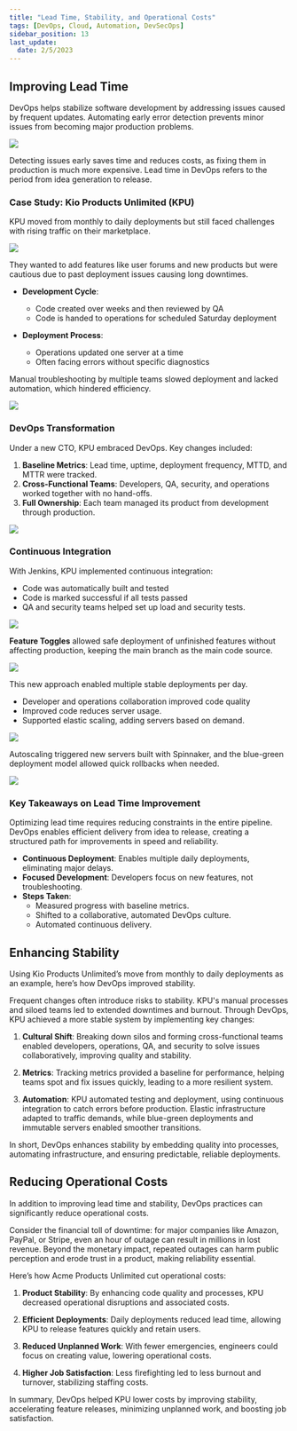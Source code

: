 ```yaml
---
title: "Lead Time, Stability, and Operational Costs"
tags: [DevOps, Cloud, Automation, DevSecOps]
sidebar_position: 13
last_update:
  date: 2/5/2023
---
```




## Improving Lead Time

DevOps helps stabilize software development by addressing issues caused by frequent updates. Automating early error detection prevents minor issues from becoming major production problems.

<div class='img-center'>

![](/img/docs/012-failfastttttttt.png)

</div>  

Detecting issues early saves time and reduces costs, as fixing them in production is much more expensive. Lead time in DevOps refers to the period from idea generation to release.

### Case Study: Kio Products Unlimited (KPU)

KPU moved from monthly to daily deployments but still faced challenges with rising traffic on their marketplace. 

<div class='img-center'>

![](/img/docs/012-usecasedevopsKPU.png)

</div>  

They wanted to add features like user forums and new products but were cautious due to past deployment issues causing long downtimes.

- **Development Cycle**: 

    - Code created over weeks and then reviewed by QA
    - Code is handed to operations for scheduled Saturday deployment

- **Deployment Process**: 

    - Operations updated one server at a time
    - Often facing errors without specific diagnostics

Manual troubleshooting by multiple teams slowed deployment and lacked automation, which hindered efficiency.

<div class='img-center'>

![](/img/docs/012-usecaseKPU500error.png)

</div>  



### DevOps Transformation

Under a new CTO, KPU embraced DevOps. Key changes included:

1. **Baseline Metrics**: Lead time, uptime, deployment frequency, MTTD, and MTTR were tracked.
2. **Cross-Functional Teams**: Developers, QA, security, and operations worked together with no hand-offs.
3. **Full Ownership**: Each team managed its product from development through production.

<div class='img-center'>

![](/img/docs/012-usecase-nosilos.png)

</div>  

### Continuous Integration

With Jenkins, KPU implemented continuous integration:

- Code was automatically built and tested
- Code is marked successful if all tests passed
- QA and security teams helped set up load and security tests.

<div class='img-center'>

![](/img/docs/012-usecase-jenkins.png)

</div>  

**Feature Toggles** allowed safe deployment of unfinished features without affecting production, keeping the main branch as the main code source.

<div class='img-center'>

![](/img/docs/012-usecaseKPU-featuretoggle.png)

</div>  

This new approach enabled multiple stable deployments per day.

- Developer and operations collaboration improved code quality
- Improved code reduces server usage.
- Supported elastic scaling, adding servers based on demand.

<div class='img-center'>

![](/img/docs/012-usecaseKPUelastic.png)

</div>  

Autoscaling triggered new servers built with Spinnaker, and the blue-green deployment model allowed quick rollbacks when needed.

<div class='img-center'>

![](/img/docs/012-usecaseKPU-bluegreen.png)

</div>  

### Key Takeaways on Lead Time Improvement

Optimizing lead time requires reducing constraints in the entire pipeline. DevOps enables efficient delivery from idea to release, creating a structured path for improvements in speed and reliability.

- **Continuous Deployment**: Enables multiple daily deployments, eliminating major delays.
- **Focused Development**: Developers focus on new features, not troubleshooting.
- **Steps Taken**:
   - Measured progress with baseline metrics.
   - Shifted to a collaborative, automated DevOps culture.
   - Automated continuous delivery.

## Enhancing Stability

Using Kio Products Unlimited’s move from monthly to daily deployments as an example, here’s how DevOps improved stability.

Frequent changes often introduce risks to stability. KPU's manual processes and siloed teams led to extended downtimes and burnout. Through DevOps, KPU achieved a more stable system by implementing key changes:

1. **Cultural Shift**: Breaking down silos and forming cross-functional teams enabled developers, operations, QA, and security to solve issues collaboratively, improving quality and stability.

2. **Metrics**: Tracking metrics provided a baseline for performance, helping teams spot and fix issues quickly, leading to a more resilient system.

3. **Automation**: KPU automated testing and deployment, using continuous integration to catch errors before production. Elastic infrastructure adapted to traffic demands, while blue-green deployments and immutable servers enabled smoother transitions.

In short, DevOps enhances stability by embedding quality into processes, automating infrastructure, and ensuring predictable, reliable deployments.



## Reducing Operational Costs

In addition to improving lead time and stability, DevOps practices can significantly reduce operational costs.

Consider the financial toll of downtime: for major companies like Amazon, PayPal, or Stripe, even an hour of outage can result in millions in lost revenue. Beyond the monetary impact, repeated outages can harm public perception and erode trust in a product, making reliability essential.

Here’s how Acme Products Unlimited cut operational costs:

1. **Product Stability**: By enhancing code quality and processes, KPU decreased operational disruptions and associated costs.

2. **Efficient Deployments**: Daily deployments reduced lead time, allowing KPU to release features quickly and retain users.

3. **Reduced Unplanned Work**: With fewer emergencies, engineers could focus on creating value, lowering operational costs.

4. **Higher Job Satisfaction**: Less firefighting led to less burnout and turnover, stabilizing staffing costs.

In summary, DevOps helped KPU lower costs by improving stability, accelerating feature releases, minimizing unplanned work, and boosting job satisfaction.